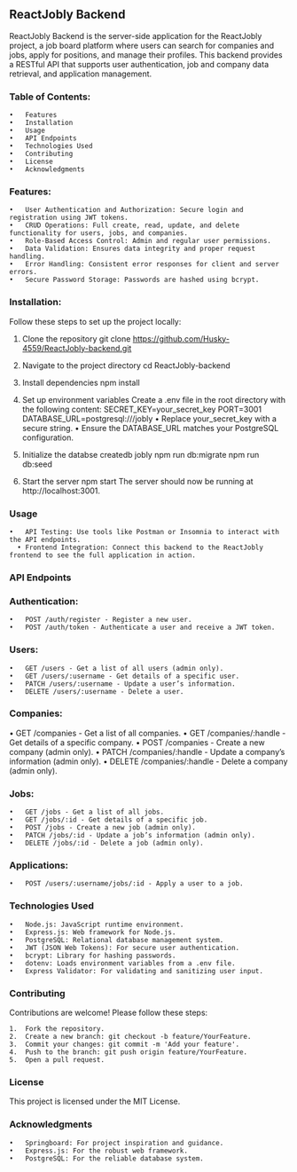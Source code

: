## ReactJobly Backend
ReactJobly Backend is the server-side application for the ReactJobly project, a job board platform where users can search for companies and jobs, apply for positions, and manage their profiles. This backend provides a RESTful API that supports user authentication, job and company data retrieval, and application management.


### Table of Contents: 

	•	Features
	•	Installation
	•	Usage
	•	API Endpoints
	•	Technologies Used
	•	Contributing
	•	License
	•	Acknowledgments

### Features:
	•	User Authentication and Authorization: Secure login and registration using JWT tokens.
	•	CRUD Operations: Full create, read, update, and delete functionality for users, jobs, and companies.
	•	Role-Based Access Control: Admin and regular user permissions.
	•	Data Validation: Ensures data integrity and proper request handling.
	•	Error Handling: Consistent error responses for client and server errors.
	•	Secure Password Storage: Passwords are hashed using bcrypt.

### Installation:
Follow these steps to set up the project locally:
  1. Clone the repository
  git clone https://github.com/Husky-4559/ReactJobly-backend.git

  2. Navigate to the project directory
  cd ReactJobly-backend

  3. Install dependencies
  npm install

  4. Set up environment variables
  Create a .env file in the root directory with the following content:
    SECRET_KEY=your_secret_key
    PORT=3001
    DATABASE_URL=postgresql:///jobly
  •	Replace your_secret_key with a secure string.
	•	Ensure the DATABASE_URL matches your PostgreSQL configuration.

  5. Initialize the databse
    createdb jobly
    npm run db:migrate
    npm run db:seed

  6. Start the server
     npm start
  The server should now be running at http://localhost:3001.

### Usage
  	•	API Testing: Use tools like Postman or Insomnia to interact with the API endpoints.
	  •	Frontend Integration: Connect this backend to the ReactJobly frontend to see the full application in action.

### API Endpoints

  ### Authentication: 
	•	POST /auth/register - Register a new user.
	•	POST /auth/token - Authenticate a user and receive a JWT token.

 ### Users: 
	•	GET /users - Get a list of all users (admin only).
	•	GET /users/:username - Get details of a specific user.
	•	PATCH /users/:username - Update a user’s information.
	•	DELETE /users/:username - Delete a user.

  ### Companies:
  •	GET /companies - Get a list of all companies.
	•	GET /companies/:handle - Get details of a specific company.
	•	POST /companies - Create a new company (admin only).
	•	PATCH /companies/:handle - Update a company’s information (admin only).
	•	DELETE /companies/:handle - Delete a company (admin only).

  ### Jobs:
	•	GET /jobs - Get a list of all jobs.
	•	GET /jobs/:id - Get details of a specific job.
	•	POST /jobs - Create a new job (admin only).
	•	PATCH /jobs/:id - Update a job’s information (admin only).
	•	DELETE /jobs/:id - Delete a job (admin only).

 ### Applications:
	•	POST /users/:username/jobs/:id - Apply a user to a job.

 ### Technologies Used
	•	Node.js: JavaScript runtime environment.
	•	Express.js: Web framework for Node.js.
	•	PostgreSQL: Relational database management system.
	•	JWT (JSON Web Tokens): For secure user authentication.
	•	bcrypt: Library for hashing passwords.
	•	dotenv: Loads environment variables from a .env file.
	•	Express Validator: For validating and sanitizing user input.

### Contributing
Contributions are welcome! Please follow these steps:

	1.	Fork the repository.
	2.	Create a new branch: git checkout -b feature/YourFeature.
	3.	Commit your changes: git commit -m 'Add your feature'.
	4.	Push to the branch: git push origin feature/YourFeature.
	5.	Open a pull request.

### License
This project is licensed under the MIT License. 


### Acknowledgments
	•	Springboard: For project inspiration and guidance.
	•	Express.js: For the robust web framework.
	•	PostgreSQL: For the reliable database system.



























